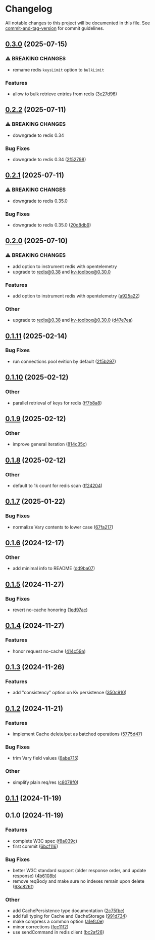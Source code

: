# Changelog

All notable changes to this project will be documented in this file. See [commit-and-tag-version](https://github.com/absolute-version/commit-and-tag-version) for commit guidelines.

## [0.3.0](https://github.com/esroyo/web-cache-api-persistence/compare/v0.2.2...v0.3.0) (2025-07-15)


### ⚠ BREAKING CHANGES

* remame redis `keysLimit` option to `bulkLimit`

### Features

* allow to bulk retrieve entries from redis ([3e27d96](https://github.com/esroyo/web-cache-api-persistence/commit/3e27d9611cb4a31289a10969ac5b700c9cb4b5e7))

## [0.2.2](https://github.com/esroyo/web-cache-api-persistence/compare/v0.2.1...v0.2.2) (2025-07-11)


### ⚠ BREAKING CHANGES

* downgrade to redis 0.34

### Bug Fixes

* downgrade to redis 0.34 ([2f52798](https://github.com/esroyo/web-cache-api-persistence/commit/2f5279822722885008bcb27b450a852dc3666b98))

## [0.2.1](https://github.com/esroyo/web-cache-api-persistence/compare/v0.2.0...v0.2.1) (2025-07-11)


### ⚠ BREAKING CHANGES

* downgrade to redis 0.35.0

### Bug Fixes

* downgrade to redis 0.35.0 ([20d8db9](https://github.com/esroyo/web-cache-api-persistence/commit/20d8db9149c5b5175c8aea85988ee5d05428cb70))

## [0.2.0](https://github.com/esroyo/web-cache-api-persistence/compare/v0.1.11...v0.2.0) (2025-07-10)


### ⚠ BREAKING CHANGES

* add option to instrument redis with opentelemetry
* upgrade to redis@0.38 and kv-toolbox@0.30.0

### Features

* add option to instrument redis with opentelemetry ([a925a22](https://github.com/esroyo/web-cache-api-persistence/commit/a925a22acb5d5016cc5756d0139abf439e4c6bb8))


### Other

* upgrade to redis@0.38 and kv-toolbox@0.30.0 ([d47e7ea](https://github.com/esroyo/web-cache-api-persistence/commit/d47e7ea60e3473ae9a2010bc0317ef2f324380e3))

## [0.1.11](https://github.com/esroyo/web-cache-api-persistence/compare/v0.1.10...v0.1.11) (2025-02-14)


### Bug Fixes

* run connections pool evition by default ([2f5b297](https://github.com/esroyo/web-cache-api-persistence/commit/2f5b297d80cfec58e74b8f935aad7d4239abe851))

## [0.1.10](https://github.com/esroyo/web-cache-api-persistence/compare/v0.1.9...v0.1.10) (2025-02-12)


### Other

* parallel retrieval of keys for redis ([ff7b8a8](https://github.com/esroyo/web-cache-api-persistence/commit/ff7b8a8550d9cc399d1611c250229b88803c382c))

## [0.1.9](https://github.com/esroyo/web-cache-api-persistence/compare/v0.1.8...v0.1.9) (2025-02-12)


### Other

* improve general iteration ([814c35c](https://github.com/esroyo/web-cache-api-persistence/commit/814c35ccc1f698cb324bdda746f99b4cb82a4515))

## [0.1.8](https://github.com/esroyo/web-cache-api-persistence/compare/v0.1.7...v0.1.8) (2025-02-12)


### Other

* default to 1k count for redis scan ([ff24204](https://github.com/esroyo/web-cache-api-persistence/commit/ff24204daff0e638d977c062efdcfd05d192a5f9))

## [0.1.7](https://github.com/esroyo/web-cache-api-persistence/compare/v0.1.6...v0.1.7) (2025-01-22)


### Bug Fixes

* normalize Vary contents to lower case ([67fa217](https://github.com/esroyo/web-cache-api-persistence/commit/67fa217de54e5d3d1150a58577bcc0c6bac45f2e))

## [0.1.6](https://github.com/esroyo/web-cache-api-persistence/compare/v0.1.5...v0.1.6) (2024-12-17)


### Other

* add minimal info to README ([dd9ba07](https://github.com/esroyo/web-cache-api-persistence/commit/dd9ba071f75d8410a13442083f0a9dd45fc2b9c2))

## [0.1.5](https://github.com/esroyo/web-cache-api-persistence/compare/v0.1.4...v0.1.5) (2024-11-27)


### Bug Fixes

* revert no-cache honoring ([1ed97ac](https://github.com/esroyo/web-cache-api-persistence/commit/1ed97ac02a4ddfd3a4a3fed6d2757988487ebda2))

## [0.1.4](https://github.com/esroyo/web-cache-api-persistence/compare/v0.1.3...v0.1.4) (2024-11-27)


### Features

* honor request no-cache ([414c59a](https://github.com/esroyo/web-cache-api-persistence/commit/414c59ab2d59a15dac6d3271c42314f1823f5740))

## [0.1.3](https://github.com/esroyo/web-cache-api-persistence/compare/v0.1.2...v0.1.3) (2024-11-26)


### Features

* add "consistency" option on Kv persistence ([350c910](https://github.com/esroyo/web-cache-api-persistence/commit/350c910cca1fb5d78fd11f98fe129c175101b790))

## [0.1.2](https://github.com/esroyo/web-cache-api-persistence/compare/v0.1.1...v0.1.2) (2024-11-21)


### Features

* implement Cache delete/put as batched operations ([5775d47](https://github.com/esroyo/web-cache-api-persistence/commit/5775d474ff943a3aa1eb9b4a86b30f5418bd591d))


### Bug Fixes

* trim Vary field values ([6abe715](https://github.com/esroyo/web-cache-api-persistence/commit/6abe7155a0dc74be92250c30bd8667708e26a166))


### Other

* simplify plain req/res ([c8078f0](https://github.com/esroyo/web-cache-api-persistence/commit/c8078f04d8e304017a444a5fa4f4322c48e3c941))

## [0.1.1](https://github.com/esroyo/web-cache-api-persistence/compare/v0.1.0...v0.1.1) (2024-11-19)

## 0.1.0 (2024-11-19)


### Features

* complete W3C spec ([f8a039c](https://github.com/esroyo/web-cache-api-persistence/commit/f8a039cf4bd44b3156b66bbdd939bbfdea4db391))
* first commit ([6bcf116](https://github.com/esroyo/web-cache-api-persistence/commit/6bcf11619ac59ef34e7ad0ef10b7926040482dd0))


### Bug Fixes

* better W3C standard support (older response order, and update response) ([4b6108b](https://github.com/esroyo/web-cache-api-persistence/commit/4b6108b5e6ea6468088e73672c547ab949f474f8))
* remove reqBody and make sure no indexes remain upon delete ([63c826f](https://github.com/esroyo/web-cache-api-persistence/commit/63c826f3e6ebc6b02180cd4fd4e972e966fa080e))


### Other

* add CachePersistence type documentation ([2c75fbe](https://github.com/esroyo/web-cache-api-persistence/commit/2c75fbebcb3c061069a0947c5787cd35d26f6e15))
* add full typing for Cache and CacheStorage ([991d734](https://github.com/esroyo/web-cache-api-persistence/commit/991d73488a970345d04e0926e1a90d04b28d022c))
* make compress a common option ([a1efc0e](https://github.com/esroyo/web-cache-api-persistence/commit/a1efc0edc35b1cc1c95c7a23843d23edeafe500c))
* minor corrections ([fec11f2](https://github.com/esroyo/web-cache-api-persistence/commit/fec11f2c335d7a6ae0dfcd120d785990acdc92b7))
* use sendCommand in redis client ([bc2af28](https://github.com/esroyo/web-cache-api-persistence/commit/bc2af28945af001386247479a48c7131c9c2037d))
